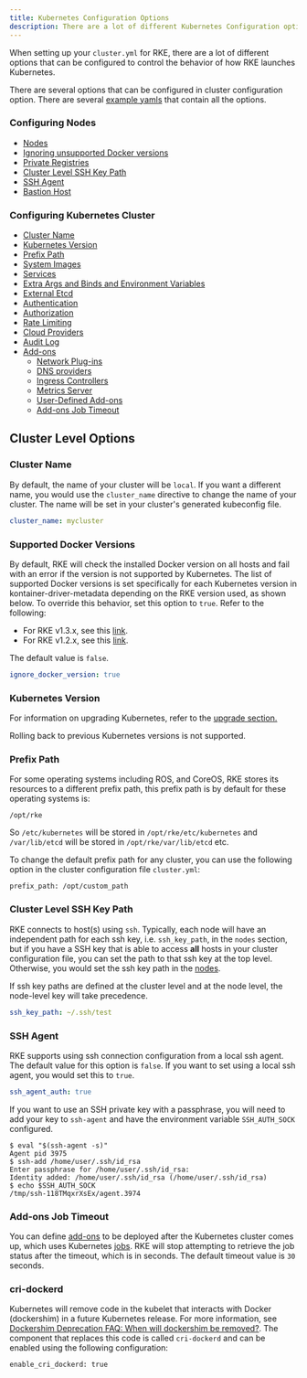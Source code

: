 ```yaml
---
title: Kubernetes Configuration Options
description: There are a lot of different Kubernetes Configuration options you can choose from when setting up your cluster.yml for RKE
---
```


When setting up your `cluster.yml` for RKE, there are a lot of different options that can be configured to control the behavior of how RKE launches Kubernetes.

There are several options that can be configured in cluster configuration option. There are several [example yamls](../example-yamls/example-yamls.md) that contain all the options.

### Configuring Nodes
* [Nodes](./nodes/nodes.md)
* [Ignoring unsupported Docker versions](#supported-docker-versions)
* [Private Registries](./private-registries/private-registries.md)
* [Cluster Level SSH Key Path](#cluster-level-ssh-key-path)
* [SSH Agent](#ssh-agent)
* [Bastion Host](./bastion-host/bastion-host.md)

### Configuring Kubernetes Cluster
* [Cluster Name](#cluster-name)
* [Kubernetes Version](#kubernetes-version)
* [Prefix Path](#prefix-path)
* [System Images](./system-images/system-images.md)
* [Services](./services/services.md)
* [Extra Args and Binds and Environment Variables](./services/services-extras/services-extras.md)
* [External Etcd](./services/external-etcd/external-etcd.md)
* [Authentication](./authentication/authentication.md)
* [Authorization](./authorization/authorization.md)
* [Rate Limiting](./rate-limiting/rate-limiting.md)
* [Cloud Providers](./cloud-providers/cloud-providers.md)
* [Audit Log](./audit-log/audit-log.md)
* [Add-ons](./add-ons/add-ons.md)
  * [Network Plug-ins](./add-ons/network-plugins/network-plugins.md)
  * [DNS providers](./add-ons/dns/dns.md)
  * [Ingress Controllers](./add-ons/ingress-controllers/ingress-controllers.md)
  * [Metrics Server](./add-ons/metrics-server/metrics-server.md)
  * [User-Defined Add-ons](./add-ons/user-defined-add-ons/user-defined-add-ons.md)
  * [Add-ons Job Timeout](#add-ons-job-timeout)


## Cluster Level Options

### Cluster Name

By default, the name of your cluster will be `local`. If you want a different name, you would use the `cluster_name` directive to change the name of your cluster. The name will be set in your cluster's generated kubeconfig file.

```yaml
cluster_name: mycluster
```

### Supported Docker Versions

By default, RKE will check the installed Docker version on all hosts and fail with an error if the version is not supported by Kubernetes. The list of supported Docker versions is set specifically for each Kubernetes version in kontainer-driver-metadata depending on the RKE version used, as shown below. To override this behavior, set this option to `true`. Refer to the following:

- For RKE v1.3.x, see this [link](https://github.com/rancher/kontainer-driver-metadata/blob/release-v2.6/rke/k8s_docker_info.go).
- For RKE v1.2.x, see this [link](https://github.com/rancher/kontainer-driver-metadata/blob/release-v2.5/rke/k8s_docker_info.go).

The default value is `false`.

```yaml
ignore_docker_version: true
```

### Kubernetes Version

For information on upgrading Kubernetes, refer to the [upgrade section.](../upgrades/upgrades.md)

Rolling back to previous Kubernetes versions is not supported.

### Prefix Path

For some operating systems including ROS, and CoreOS, RKE stores its resources to a different prefix path, this prefix path is by default for these operating systems is:
```
/opt/rke
```
So `/etc/kubernetes` will be stored in `/opt/rke/etc/kubernetes` and `/var/lib/etcd` will be stored in `/opt/rke/var/lib/etcd` etc.

To change the default prefix path for any cluster, you can use the following option in the cluster configuration file `cluster.yml`:
```
prefix_path: /opt/custom_path
```

### Cluster Level SSH Key Path

RKE connects to host(s) using `ssh`. Typically, each node will have an independent path for each ssh key, i.e. `ssh_key_path`, in the `nodes` section, but if you have a SSH key that is able to access **all** hosts in your cluster configuration file, you can set the path to that ssh key at the top level. Otherwise, you would set the ssh key path in the [nodes](./nodes/nodes.md).

If ssh key paths are defined at the cluster level and at the node level, the node-level key will take precedence.

```yaml
ssh_key_path: ~/.ssh/test
```

### SSH Agent

RKE supports using ssh connection configuration from a local ssh agent. The default value for this option is `false`. If you want to set using a local ssh agent, you would set this to `true`.

```yaml
ssh_agent_auth: true
```

If you want to use an SSH private key with a passphrase, you will need to add your key to `ssh-agent` and have the environment variable `SSH_AUTH_SOCK` configured.

```
$ eval "$(ssh-agent -s)"
Agent pid 3975
$ ssh-add /home/user/.ssh/id_rsa
Enter passphrase for /home/user/.ssh/id_rsa:
Identity added: /home/user/.ssh/id_rsa (/home/user/.ssh/id_rsa)
$ echo $SSH_AUTH_SOCK
/tmp/ssh-118TMqxrXsEx/agent.3974
```

### Add-ons Job Timeout

You can define [add-ons](./add-ons/add-ons.md) to be deployed after the Kubernetes cluster comes up, which uses Kubernetes [jobs](https://kubernetes.io/docs/concepts/workloads/controllers/jobs-run-to-completion/). RKE will stop attempting to retrieve the job status after the timeout, which is in seconds. The default timeout value is `30` seconds.

### cri-dockerd

Kubernetes will remove code in the kubelet that interacts with Docker (dockershim) in a future Kubernetes release. For more information, see [Dockershim Deprecation FAQ: When will dockershim be removed?](https://kubernetes.io/blog/2020/12/02/dockershim-faq/#when-will-dockershim-be-removed). The component that replaces this code is called `cri-dockerd` and can be enabled using the following configuration:

```
enable_cri_dockerd: true
```
